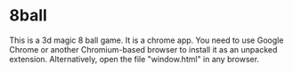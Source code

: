 # 8ball

This is a 3d magic 8 ball game.
It is a chrome app. You need to use Google Chrome or another Chromium-based browser to install it as an unpacked extension.
Alternatively, open the file "window.html" in any browser.
